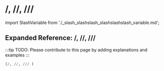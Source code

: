 # /, //, ///

import SlashVariable from './_slash_slashslash_slashslashslash_variable.md';

<SlashVariable />

## Expanded Reference: /, //, ///

:::tip
TODO: Please contribute to this page by adding explanations and examples
:::

```lisp
(/, //, /// )
```
